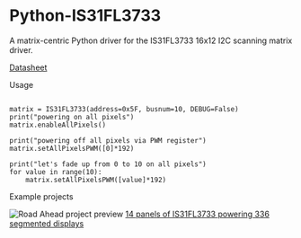 # Python-IS31FL3733
A matrix-centric Python driver for the IS31FL3733 16x12 I2C scanning matrix driver.

[Datasheet](http://www.issi.com/WW/pdf/IS31FL3733.pdf)

Usage

```

matrix = IS31FL3733(address=0x5F, busnum=10, DEBUG=False)
print("powering on all pixels")
matrix.enableAllPixels()

print("powering off all pixels via PWM register")
matrix.setAllPixelsPWM([0]*192)

print("let's fade up from 0 to 10 on all pixels")
for value in range(10):
	matrix.setAllPixelsPWM([value]*192)

```

Example projects

![Road Ahead project preview](http://chriscombs.net/assets/resized/1200/road-ahead-20191229-IMG_2380.jpg)
[14 panels of IS31FL3733 powering 336 segmented displays](https://hackaday.io/project/169244-336-digit-7-segment-display-with-per-segment-pwm)
